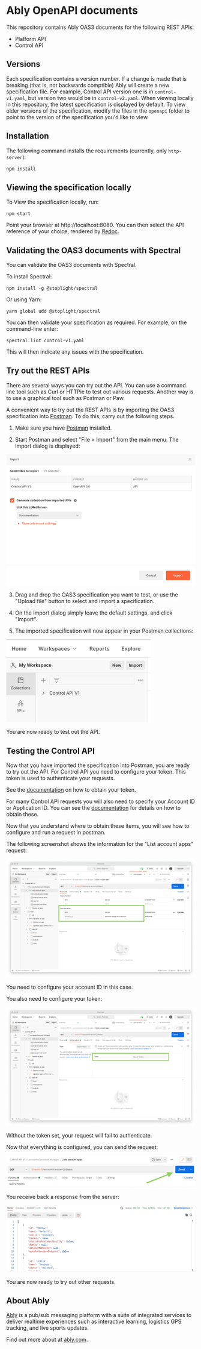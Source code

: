 # Ably OpenAPI documents

This repository contains Ably OAS3 documents for the following REST APIs:

* Platform API
* Control API

## Versions

Each specification contains a version number. If a change is made that is breaking (that is, not backwards comptible) Ably will create a new specification file. For example, Control API version one is in `control-v1.yaml`, but version two would be in `control-v2.yaml`. When viewing locally in this repository, the latest specification is displayed by default. To view older versions of the specification, modify the files in the `openapi` folder to point to the version of the specification you'd like to view.

## Installation

The following command installs the requirements (currently, only `http-server`):

```sh
npm install
```

## Viewing the specification locally

To View the specification locally, run: 

```
npm start
```

Point your browser at http://localhost:8080. You can then select the API reference of your choice, rendered by [Redoc](https://github.com/Redocly/redoc).

## Validating the OAS3 documents with Spectral

You can validate the OAS3 documents with Spectral. 

To install Spectral:

```
npm install -g @stoplight/spectral
```

Or using Yarn:

```
yarn global add @stoplight/spectral
```

You can then validate your specification as required. For example, on the command-line enter:

```
spectral lint control-v1.yaml
```

This will then indicate any issues with the specification.

## Try out the REST APIs

There are several ways you can try out the API. You can use a command line tool such as Curl or HTTPie to test out various requests. Another way is to use a graphical tool such as Postman or Paw.

A convenient way to try out the REST APIs is by importing the OAS3 specification into [Postman](https://www.postman.com/). To do this, carry out the following steps. 

1. Make sure you have [Postman](https://www.postman.com/) installed.

2. Start Postman and select "File > Import" from the main menu. The import dialog is displayed:

![Postman import dialog](./images/postman-import.png "Postman import dialog")

3. Drag and drop the OAS3 specification you want to test, or use the "Upload file" button to select and import a specification.

4. On the Import dialog simply leave the default settings, and click "Import".

5. The imported specification will now appear in your Postman collections:

![Postman imported collection](./images/imported-collection.png "Postman imported collection")

You are now ready to test out the API.

## Testing the Control API

Now that you have imported the specification into Postman, you are ready to try out the API. For Control API you need to configure your token. This token is used to authenticate your requests.

See the [documentation](ADD-LINK) on how to obtain your token.

For many Control API requests you will also need to specify your Account ID or Application ID. You can see the [documentation](ADD-LINK) for details on how to obtain these.

Now that you understand where to obtain these items, you will see how to configure and run a request in postman. 

The following screenshot shows the information for the "List account apps" request:

![App list request](./images/app-list-request.png "App list request")

You need to configure your account ID in this case.

You also need to configure your token:

![Bearer token](./images/bearer-token.png "Bearer token")

Without the token set, your request will fail to authenticate.

Now that everything is configured, you can send the request:

![Send request](./images/send-request.png "Send request")

You receive back a response from the server:

![Response](./images/response.png "Response")

You are now ready to try out other requests.

## About Ably

[Ably](https://ably.com) is a pub/sub messaging platform with a suite of integrated services to deliver realtime experiences such as interactive learning, logistics GPS tracking, and live sports updates.

Find out more about at [ably.com](https://ably.com).

